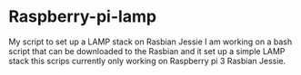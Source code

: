 # Raspberry-pi-lamp
My script to set up a LAMP stack on Rasbian Jessie
  I am working on a bash script that can be downloaded to the Rasbian and it set up a simple LAMP stack
  this scrips currently only working on Raspberry pi 3 Rasbian Jessie.
